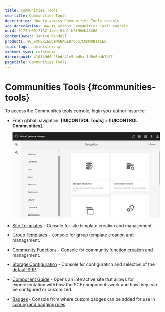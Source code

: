 ```yaml
---
title: Communities Tools
seo-title: Communities Tools
description: How to access Communities Tools console
seo-description: How to access Communities Tools console
uuid: 3172fe00-7132-4cee-9fd1-b6f96eb43200
contentOwner: Janice Kendall
products: SG_EXPERIENCEMANAGER/6.5/COMMUNITIES
topic-tags: administering
content-type: reference
discoiquuid: 410149d6-15bd-41e5-bdba-1d8e6eab7b87
pagetitle: Communities Tools
---
```


# Communities Tools {#communities-tools}

To access the Communities tools console, login your author instance:

* From global navigation: **[!UICONTROL Tools]** > **[!UICONTROL Communities]**.

  ![communities](assets/communities-home.png)

* [Site Templates](sites.md) - Console for site template creation and management.

* [Group Templates](tools-groups.md) - Console for group template creation and management.

* [Community Functions](functions.md) - Console for community function creation and management.

* [Storage Configuration](srp-config.md) - Console for configuration and selection of the [default SRP](working-with-srp.md).

* [Component Guide](components-guide.md) - Opens an interactive site that allows for experimentation with how the SCF components work and how they can be configured or customized.

* [Badges](badges.md) - Console from where custom badges can be added for use in [scoring and badging rules](implementing-scoring.md)

